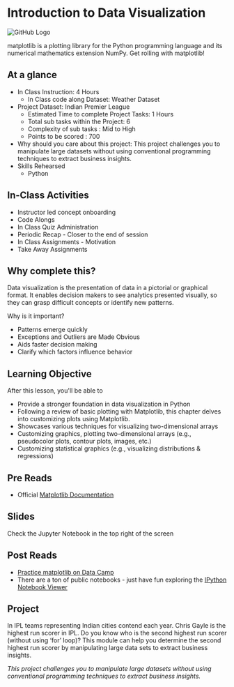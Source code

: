 # Introduction to Data Visualization 
![GitHub Logo](https://s3.ap-south-1.amazonaws.com/greyatom-social/GreyAtom-logo.png)

matplotlib is a plotting library for the Python programming language and its numerical mathematics extension NumPy. Get rolling with matplotlib!  

## At a glance
* In Class Instruction: 4 Hours
  * In Class code along Dataset: Weather Dataset 
* Project Dataset: Indian Premier League 
  * Estimated Time to complete Project Tasks: 1 Hours
  * Total sub tasks within the Project: 6
  * Complexity of sub tasks : Mid to High
  * Points to be scored : 700
* Why should you care about this project: This project challenges you to manipulate large datasets without using conventional programming techniques to extract business insights. 
* Skills Rehearsed
  * Python

## In-Class Activities
* Instructor led concept onboarding
* Code Alongs
* In Class Quiz Administration
* Periodic Recap - Closer to the end of session
* In Class Assignments - Motivation
* Take Away Assignments

## Why complete this?
Data visualization is the presentation of data in a pictorial or graphical format. It enables decision makers to see analytics presented visually, so they can grasp difficult concepts or identify new patterns.

Why is it important?
* Patterns emerge quickly
* Exceptions and Outliers are Made Obvious
* Aids faster decision making 
* Clarify which factors influence behavior

## Learning Objective
After this lesson, you'll be able to
* Provide a stronger foundation in data visualization in Python
* Following a review of basic plotting with Matplotlib, this chapter delves into customizing plots using Matplotlib. 
* Showcases various techniques for visualizing two-dimensional arrays
* Customizing graphics, plotting two-dimensional arrays (e.g., pseudocolor plots, contour plots, images, etc.)
* Customizing statistical graphics (e.g., visualizing distributions & regressions)

## Pre Reads
* Official [Matplotlib Documentation](https://matplotlib.org/)

## Slides
Check the Jupyter Notebook in the top right of the screen


## Post Reads
* [Practice matplotlib on Data Camp](https://www.datacamp.com/community/tutorials/matplotlib-tutorial-python)
* There are a ton of public notebooks - just have fun exploring the [IPython Notebook Viewer](http://nbviewer.ipython.org)

## Project 
In IPL teams representing Indian cities contend each year. Chris Gayle is the highest run scorer in IPL. Do you know who is the second highest run scorer (without using ‘for’ loop)? This module can help you determine the second highest run scorer by manipulating large data sets to extract business insights.

*This project challenges you to manipulate large datasets without using conventional programming techniques to extract business insights.*
